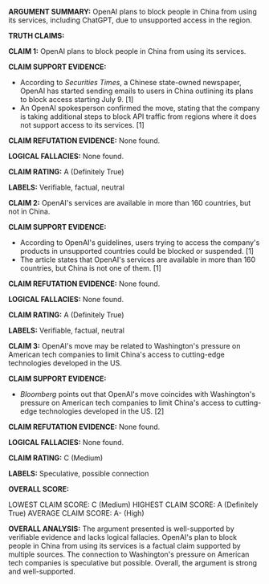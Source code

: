 **ARGUMENT SUMMARY:** OpenAI plans to block people in China from using its services, including ChatGPT, due to unsupported access in the region.

**TRUTH CLAIMS:**

**CLAIM 1:** OpenAI plans to block people in China from using its services.

**CLAIM SUPPORT EVIDENCE:**

* According to *Securities Times*, a Chinese state-owned newspaper, OpenAI has started sending emails to users in China outlining its plans to block access starting July 9. [1]
* An OpenAI spokesperson confirmed the move, stating that the company is taking additional steps to block API traffic from regions where it does not support access to its services. [1]

**CLAIM REFUTATION EVIDENCE:** None found.

**LOGICAL FALLACIES:** None found.

**CLAIM RATING:** A (Definitely True)

**LABELS:** Verifiable, factual, neutral

**CLAIM 2:** OpenAI's services are available in more than 160 countries, but not in China.

**CLAIM SUPPORT EVIDENCE:**

* According to OpenAI's guidelines, users trying to access the company's products in unsupported countries could be blocked or suspended. [1]
* The article states that OpenAI's services are available in more than 160 countries, but China is not one of them. [1]

**CLAIM REFUTATION EVIDENCE:** None found.

**LOGICAL FALLACIES:** None found.

**CLAIM RATING:** A (Definitely True)

**LABELS:** Verifiable, factual, neutral

**CLAIM 3:** OpenAI's move may be related to Washington's pressure on American tech companies to limit China's access to cutting-edge technologies developed in the US.

**CLAIM SUPPORT EVIDENCE:**

* *Bloomberg* points out that OpenAI's move coincides with Washington's pressure on American tech companies to limit China's access to cutting-edge technologies developed in the US. [2]

**CLAIM REFUTATION EVIDENCE:** None found.

**LOGICAL FALLACIES:** None found.

**CLAIM RATING:** C (Medium)

**LABELS:** Speculative, possible connection

**OVERALL SCORE:**

LOWEST CLAIM SCORE: C (Medium)
HIGHEST CLAIM SCORE: A (Definitely True)
AVERAGE CLAIM SCORE: A- (High)

**OVERALL ANALYSIS:** The argument presented is well-supported by verifiable evidence and lacks logical fallacies. OpenAI's plan to block people in China from using its services is a factual claim supported by multiple sources. The connection to Washington's pressure on American tech companies is speculative but possible. Overall, the argument is strong and well-supported.

